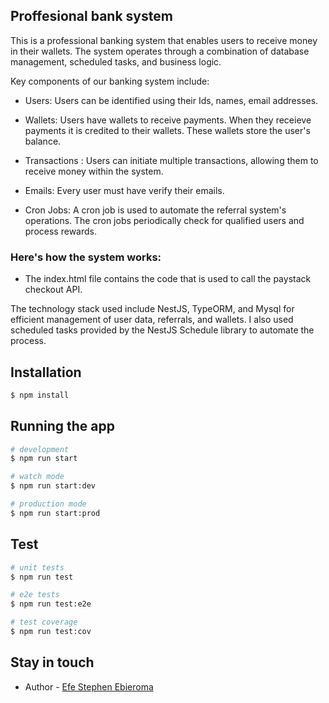 ## Proffesional bank system

This is a professional banking system that enables users to receive money in their wallets. The system operates through a combination of database management, scheduled tasks, and business logic.

Key components of our banking system include:

- Users: Users can be identified using  their Ids, names, email addresses.

- Wallets: Users have wallets to receive payments. When they receieve payments it is credited to their wallets. These wallets store the user's balance. 

- Transactions : Users can initiate multiple transactions, allowing them to receive money within the system.

- Emails: Every user must have verify their emails. 

- Cron Jobs: A cron job is used to automate the referral system's operations. The cron jobs periodically check for qualified users and process rewards.

### Here's how the system works:

- The index.html file contains the code that is used to call the paystack checkout API. 

The technology stack  used include NestJS, TypeORM, and Mysql for efficient management of user data, referrals, and wallets. I also used scheduled tasks provided by the NestJS Schedule library to automate the process.


## Installation

```bash
$ npm install
```

## Running the app

```bash
# development
$ npm run start

# watch mode
$ npm run start:dev

# production mode
$ npm run start:prod
```

## Test

```bash
# unit tests
$ npm run test

# e2e tests
$ npm run test:e2e

# test coverage
$ npm run test:cov
```


## Stay in touch

- Author - [Efe Stephen Ebieroma](https://www.linkedin.com/in/efe-ebieroma-800512150/)


